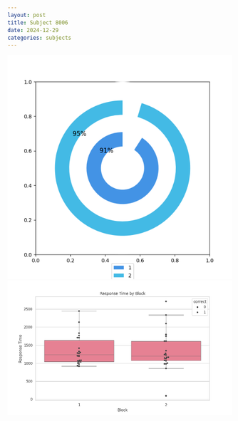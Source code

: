 ```yaml
---
layout: post
title: Subject 8006
date: 2024-12-29
categories: subjects
---
```


![](data/8006/run-4/8006__acc_test.png)
![](data/8006/run-4/8006_rt.png)
